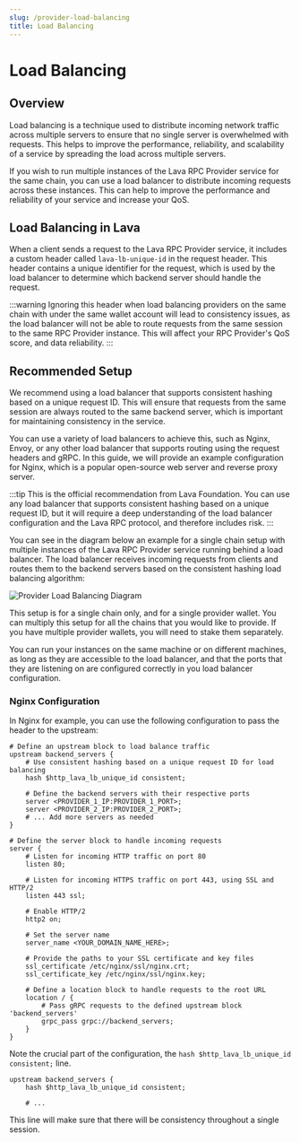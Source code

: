 ```yaml
---
slug: /provider-load-balancing
title: Load Balancing
---
```


# Load Balancing

## Overview

Load balancing is a technique used to distribute incoming network traffic across multiple servers to ensure that no single server is overwhelmed with requests. This helps to improve the performance, reliability, and scalability of a service by spreading the load across multiple servers.

If you wish to run multiple instances of the Lava RPC Provider service for the same chain, you can use a load balancer to distribute incoming requests across these instances. This can help to improve the performance and reliability of your service and increase your QoS.

## Load Balancing in Lava

When a client sends a request to the Lava RPC Provider service, it includes a custom header called `lava-lb-unique-id` in the request header.
This header contains a unique identifier for the request, which is used by the load balancer to determine which backend server should handle the request.

:::warning
Ignoring this header when load balancing providers on the same chain with under the same wallet account will lead to consistency issues, as the load balancer will not be able to route requests from the same session to the same RPC Provider instance. This will affect your RPC Provider's QoS score, and data reliability.
:::

## Recommended Setup

We recommend using a load balancer that supports consistent hashing based on a unique request ID. This will ensure that requests from the same session are always routed to the same backend server, which is important for maintaining consistency in the service.

You can use a variety of load balancers to achieve this, such as Nginx, Envoy, or any other load balancer that supports routing using the request headers and gRPC. In this guide, we will provide an example configuration for Nginx, which is a popular open-source web server and reverse proxy server.

:::tip
This is the official recommendation from Lava Foundation. You can use any load balancer that supports consistent hashing based on a unique request ID, but it will require a deep understanding of the load balancer configuration and the Lava RPC protocol, and therefore includes risk.
:::

You can see in the diagram below an example for a single chain setup with multiple instances of the Lava RPC Provider service running behind a load balancer. The load balancer receives incoming requests from clients and routes them to the backend servers based on the consistent hashing load balancing algorithm:

![Provider Load Balancing Diagram](/img/tutorial/provider/provider-load-balancing-diagram.png)

This setup is for a single chain only, and for a single provider wallet. You can multiply this setup for all the chains that you would like to provide. If you have multiple provider wallets, you will need to stake them separately.

You can run your instances on the same machine or on different machines, as long as they are accessible to the load balancer, and that the ports that they are listening on are configured correctly in you load balancer configuration.

### Nginx Configuration

In Nginx for example, you can use the following configuration to pass the header to the upstream:

```nginx
# Define an upstream block to load balance traffic
upstream backend_servers {
    # Use consistent hashing based on a unique request ID for load balancing
    hash $http_lava_lb_unique_id consistent;

    # Define the backend servers with their respective ports
    server <PROVIDER_1_IP:PROVIDER_1_PORT>;
    server <PROVIDER_2_IP:PROVIDER_2_PORT>;
    # ... Add more servers as needed
}

# Define the server block to handle incoming requests
server {
    # Listen for incoming HTTP traffic on port 80
    listen 80;

    # Listen for incoming HTTPS traffic on port 443, using SSL and HTTP/2
    listen 443 ssl;

    # Enable HTTP/2
    http2 on;

    # Set the server name
    server_name <YOUR_DOMAIN_NAME_HERE>;

    # Provide the paths to your SSL certificate and key files
    ssl_certificate /etc/nginx/ssl/nginx.crt;
    ssl_certificate_key /etc/nginx/ssl/nginx.key;

    # Define a location block to handle requests to the root URL
    location / {
        # Pass gRPC requests to the defined upstream block 'backend_servers'
        grpc_pass grpc://backend_servers;
    }
}
```

Note the crucial part of the configuration, the `hash $http_lava_lb_unique_id consistent;` line.

```nginx
upstream backend_servers {
    hash $http_lava_lb_unique_id consistent;

    # ...
```

This line will make sure that there will be consistency throughout a single session.
